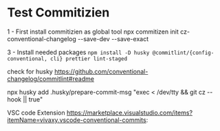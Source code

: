 # Test Commitizien

1 - First install commitizien as global tool
npx commitizen init cz-conventional-changelog --save-dev --save-exact



3 - Install needed packages
`npm install -D husky @commitlint/{config-conventional, cli} prettier lint-staged`


check for husky https://github.com/conventional-changelog/commitlint#readme


npx husky add .husky/prepare-commit-msg "exec < /dev/tty && git cz --hook || true"

VSC code Extension https://marketplace.visualstudio.com/items?itemName=vivaxy.vscode-conventional-commits:
